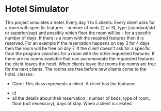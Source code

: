 # Hotel Simulator
This project simulates a hotel. 
Every day 1 to 5 clients. Every client asks for a room with specific features - number of beds (2 or 3), type (standard/std or superior/sup) and possibly which floor the room will be - for a specific number of days. If there is a room with the required features then it is reserved. For an example if the reservation happens on day 3 for 4 days then the room will be free on day 7. If the client doesn't ask for a specific floor the program searches for a room with the other requested features. If there are no rooms available that can accomondate the requested features the client leaves the hotel.
When clients leave the rooms the rooms are free for the next clients. The rooms are free before new clients come to the hotel.
classes:
- Client
This class represents a client. A client has the features:
* id
* all the details about their reservation : number of beds, type of room, floor (not necessary), days of stay.
When a client is created
